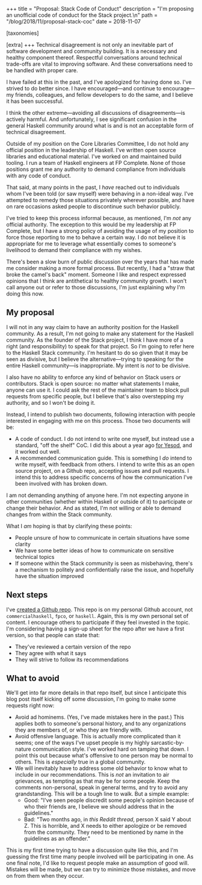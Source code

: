+++
title = "Proposal: Stack Code of Conduct"
description = "I'm proposing an unofficial code of conduct for the Stack project.\n"
path = "/blog/2018/11/proposal-stack-coc"
date = 2018-11-07

[taxonomies]

[extra]
+++
Technical disagreement is not only an inevitable part of software development and community building. It is a necessary and healthy component thereof. Respectful conversations around technical trade-offs are vital to improving software. And these conversations need to be handled with proper care.

I have failed at this in the past, and I've apologized for having done so. I've strived to do better since. I have encouraged&mdash;and continue to encourage&mdash;my friends, colleagues, and fellow developers to do the same, and I believe it has been successful.

I think the other extreme&mdash;avoiding all discussions of disagreements&mdash;is actively harmful. And unfortunately, I see significant confusion in the general Haskell community around what is and is not an acceptable form of technical disagreement.

Outside of my position on the Core Libraries Committee, I do not hold any official position in the leadership of Haskell. I've written open source libraries and educational material. I've worked on and maintained build tooling. I run a team of Haskell engineers at FP Complete. None of those positions grant me any authority to demand compliance from individuals with any code of conduct.

That said, at many points in the past, I _have_ reached out to individuals whom I've been told (or saw myself) were behaving in a non-ideal way. I've attempted to remedy those situations privately wherever possible, and have on rare occasions asked people to discontinue such behavior publicly.

I've tried to keep this process informal because, as mentioned, I'm _not_ any official authority. The exception to this would be my leadership at FP Complete, but I have a strong policy of avoiding the usage of my position to force those reporting to me to behave a certain way. I do not believe it is appropriate for me to leverage what essentially comes to someone's livelihood to demand their compliance with my wishes.

There's been a slow burn of public discussion over the years that has made me consider making a more formal process. But recently, I had a "straw that broke the camel's back" moment. Someone I like and respect expressed opinions that I think are antithetical to healthy community growth. I won't call anyone out or refer to those discussions, I'm just explaining why I'm doing this now.

## My proposal

I will not in any way claim to have an authority position for the Haskell community. As a result, I'm not going to make any statement for the Haskell community. As the founder of the Stack project, I think I have more of a right (and responsibility) to speak for that project. So I'm going to refer here to the Haskell Stack community. I'm hesitant to do so given that it may be seen as divisive, but I believe the alternative&mdash;trying to speaking for the entire Haskell community&mdash;is inappropriate. My intent is _not_ to be divisive.

I also have no ability to enforce any kind of behavior on Stack users _or_ contributors. Stack is open source: no matter what statements I make, anyone can use it. I could ask the rest of the maintainer team to block pull requests from specific people, but I believe that's also overstepping my authority, and so I won't be doing it.

Instead, I intend to publish two documents, following interaction with people interested in engaging with me on this process. Those two documents will be:

* A code of conduct. I do not intend to write one myself, but instead use a standard, "off the shelf" CoC. I did this about a year ago [for Yesod](https://github.com/yesodweb/yesod/blob/master/CODE_OF_CONDUCT.md), and it worked out well.
* A recommended communication guide. This is something I _do_ intend to write myself, with feedback from others. I intend to write this as an open source project, on a Github repo, accepting issues and pull requests. I intend this to address specific concerns of how the communication I've been involved with has broken down.

I am not demanding anything of anyone here. I'm not expecting anyone in other communities (whether within Haskell or outside of it) to participate or change their behavior. And as stated, I'm not willing or able to demand changes from within the Stack community.

What I _am_ hoping is that by clarifying these points:

* People unsure of how to communicate in certain situations have some clarity
* We have some better ideas of how to communicate on sensitive technical topics
* If someone within the Stack community is seen as misbehaving, there's a mechanism to politely and confidentially raise the issue, and hopefully have the situation improved

## Next steps

I've [created a Github repo](https://github.com/snoyberg/stack-coc). This repo is on my personal Github account, not `commercialhaskell`, `fpco`, or `haskell`. Again, this is my own personal set of content. I encourage others to participate if they feel invested in the topic. I'm considering having a sign-up sheet for the repo after we have a first version, so that people can state that:

* They've reviewed a certain version of the repo
* They agree with what it says
* They will strive to follow its recommendations

## What to avoid

We'll get into far more details in that repo itself, but since I
anticipate this blog post itself kicking off some discussion, I'm
going to make some requests right now:

* Avoid ad hominems. (Yes, I've made mistakes here in the past.) This applies both to someone's personal history, and to any organizations they are members of, or who they are friendly with.
* Avoid offensive language. This is actually more complicated than it seems; one of the ways I've upset people is my highly sarcastic-by-nature communication style. I've worked hard on tamping that down. I point this out because what's offensive to one person may be normal to others. This is _especially_ true in a global community.
* We will inevitably have to address some old behavior to know what to include in our recommendations. This is _not_ an invitation to air grievances, as tempting as that may be for some people. Keep the comments non-personal, speak in general terms, and try to avoid any grandstanding. This will be a tough line to walk. But a simple example:
    * Good: "I've seen people discredit some people's opinion because of who their friends are, I believe we should address that in the guidelines."
    * Bad: "Two months ago, in _this Reddit thread_, person X said Y about Z. This is horrible, and X needs to either apologize or be removed from the community. They need to be mentioned by name in the guidelines as an offender."

This is my first time trying to have a discussion quite like this, and I'm guessing the first time many people involved will be participating in one. As one final note, I'd like to request people make an assumption of good will. Mistakes will be made, but we can try to minimize those mistakes, and move on from them when they occur.
